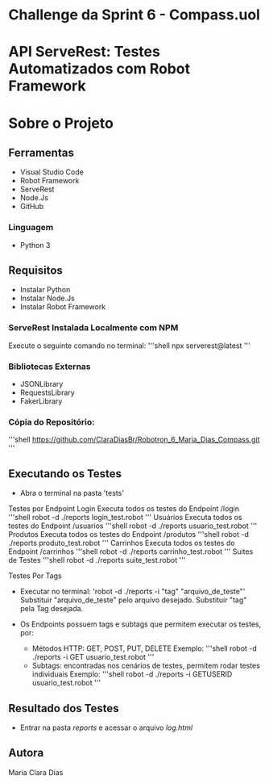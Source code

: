 # Challenge da Sprint 6 - Compass.uol

# API ServeRest: Testes Automatizados com Robot Framework

# Sobre o Projeto
## Ferramentas
- Visual Studio Code
- Robot Framework
- ServeRest
- Node.Js
- GitHub

### Linguagem
- Python 3

## Requisitos
- Instalar Python
- Instalar Node.Js
- Instalar Robot Framework

### ServeRest Instalada Localmente com NPM
Execute o seguinte comando no terminal:
'''shell
npx serverest@latest
'''

### Bibliotecas Externas
- JSONLibrary
- RequestsLibrary
- FakerLibrary 

### Cópia do Repositório:
'''shell
https://github.com/ClaraDiasBr/Robotron_6_Maria_Dias_Compass.git
'''

## Executando os Testes
- Abra o terminal na pasta 'tests'

Testes por Endpoint
    Login     Executa todos os testes do Endpoint /login
    '''shell
        robot -d ./reports  login_test.robot
    '''
    Usuários     Executa todos os testes do Endpoint /usuarios
    '''shell
        robot -d ./reports  usuario_test.robot
    '''
    Produtos     Executa todos os testes do Endpoint /produtos
    '''shell
        robot -d ./reports  produto_test.robot
    '''
    Carrinhos     Executa todos os testes do Endpoint /carrinhos
    '''shell
        robot -d ./reports  carrinho_test.robot
    '''
Suites de Testes
    '''shell
        robot -d ./reports  suite_test.robot
    '''

Testes Por Tags
- Executar no terminal: 'robot -d ./reports -i "tag"  "arquivo_de_teste"'
    Substituir "arquivo_de_teste" pelo arquivo desejado.
    Substituir "tag" pela Tag desejada.

- Os Endpoints possuem tags e subtags que permitem executar os testes, por:
    - Métodos HTTP: GET, POST, PUT, DELETE
    Exemplo:
    '''shell
        robot -d ./reports -i GET  usuario_test.robot
    '''
    - Subtags: encontradas nos cenários de testes, permitem rodar testes individuais
    Exemplo:
    '''shell
        robot -d ./reports -i GETUSERID  usuario_test.robot
    '''

## Resultado dos Testes
- Entrar na pasta *reports* e acessar o arquivo *log.html*


## Autora
Maria Clara Dias

